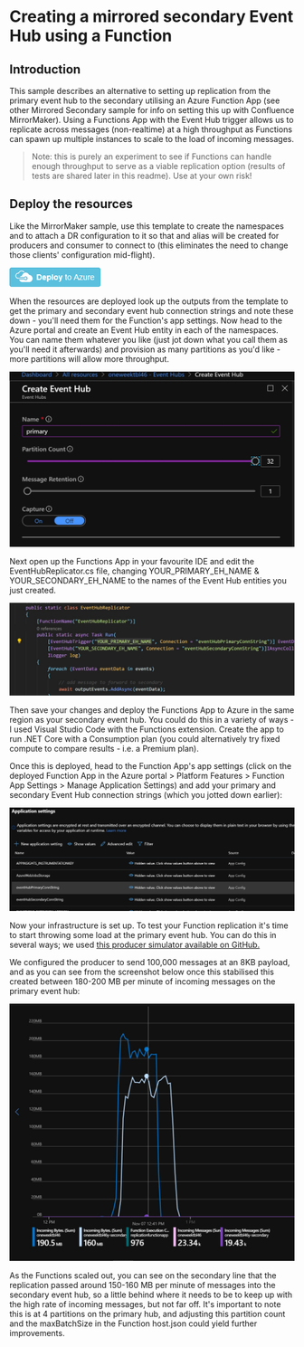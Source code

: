 # Creating a mirrored secondary Event Hub using a Function #
## Introduction ##

This sample describes an alternative to setting up replication from the primary event hub to the secondary utilising an Azure Function App (see other Mirrored Secondary sample for info on setting this up with Confluence MirrorMaker). Using a Functions App with the Event Hub trigger allows us to replicate across messages (non-realtime) at a high throughput as Functions can spawn up multiple instances to scale to the load of incoming messages. 

> Note: this is purely an experiment to see if Functions can handle enough throughput to serve as a viable replication option (results of tests are shared later in this readme). Use at your own risk!

## Deploy the resources ##

Like the MirrorMaker sample, use this template to create the namespaces and to attach a DR configuration to it so that and alias will be created for producers and consumer to connect to (this eliminates the need to change those clients' configuration mid-flight).

<a href="https://portal.azure.com/#create/Microsoft.Template/uri/https%3A%2F%2Fraw.githubusercontent.com%2Fagowdamsft%2Fhaforeventhubs%2Fdev%2FSamples%2FMirroredSecondary%2Ftemplate.json" target="_blank">
    <img src="https://raw.githubusercontent.com/Azure/azure-quickstart-templates/master/1-CONTRIBUTION-GUIDE/images/deploytoazure.png"/>
</a>

When the resources are deployed look up the outputs from the template to get the primary and secondary event hub connection strings and note these down - you'll need them for the Function's app settings. Now head to the Azure portal and create an Event Hub entity in each of the namespaces. You can name them whatever you like (just jot down what you call them as you'll need it afterwards) and provision as many partitions as you'd like - more partitions will allow more throughput. 

<img src="https://raw.githubusercontent.com/agowdamsft/haforeventhubs/master/Samples/MirroredSecondary-UsingFunctionApp/eventhub_entity_creation.jpg"/>

Next open up the Functions App in your favourite IDE and edit the EventHubReplicator.cs file, changing YOUR_PRIMARY_EH_NAME & YOUR_SECONDARY_EH_NAME to the names of the Event Hub entities you just created. 

<img src="https://raw.githubusercontent.com/agowdamsft/haforeventhubs/master/Samples/MirroredSecondary-UsingFunctionApp/function_eventhub_triggername.jpg"/>

Then save your changes and deploy the Functions App to Azure in the same region as your secondary event hub. You could do this in a variety of ways - I used Visual Studio Code with the Functions extension. Create the app to run .NET Core with a Consumption plan (you could alternatively try fixed compute to compare results - i.e. a Premium plan).

Once this is deployed, head to the Function App's app settings (click on the deployed Function App in the Azure portal > Platform Features > Function App Settings > Manage Application Settings) and add your primary and secondary Event Hub connection strings (which you jotted down earlier):

<img src="https://raw.githubusercontent.com/agowdamsft/haforeventhubs/master/Samples/MirroredSecondary-UsingFunctionApp/function_app_settings1.jpg"/>

Now your infrastructure is set up. To test your Function replication it's time to start throwing some load at the primary event hub. You can do this in several ways; we used <a href="https://github.com/Azure-Samples/durable-functions-producer-consumer" target="_blank">this producer simulator available on GitHub.</a>

We configured the producer to send 100,000 messages at an 8KB payload, and as you can see from the screenshot below once this stabilised this created between 180-200 MB per minute of incoming messages on the primary event hub:

<img src="https://raw.githubusercontent.com/agowdamsft/haforeventhubs/master/Samples/MirroredSecondary-UsingFunctionApp/test_throughput.jpg"/>

As the Functions scaled out, you can see on the secondary line that the replication passed around 150-160 MB per minute of messages into the secondary event hub, so a little behind where it needs to be to keep up with the high rate of incoming messages, but not far off. It's important to note this is at 4 partitions on the primary hub, and adjusting this partition count and the maxBatchSize in the Function host.json could yield further improvements. 

